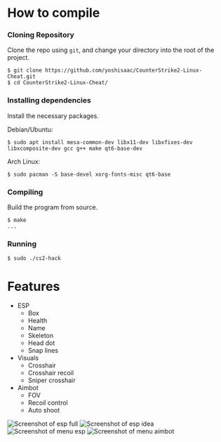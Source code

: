 # How to compile
### Cloning Repository
Clone the repo using `git`, and change your directory into the root of the project.  

```console
$ git clone https://github.com/yoshisaac/CounterStrike2-Linux-Cheat.git  
$ cd CounterStrike2-Linux-Cheat/
```

### Installing dependencies
Install the necessary packages.  

Debian/Ubuntu:
``` console
$ sudo apt install mesa-common-dev libx11-dev libxfixes-dev libxcomposite-dev gcc g++ make qt6-base-dev
```
  
Arch Linux:
``` console
$ sudo pacman -S base-devel xorg-fonts-misc qt6-base
```

### Compiling
Build the program from source.  

```console
$ make
...
```

### Running

```console
$ sudo ./cs2-hack
```

# Features
- ESP
  * Box
  * Health
  * Name
  * Skeleton
  * Head dot
  * Snap lines
- Visuals
  * Crosshair
  * Crosshair recoil
  * Sniper crosshair
- Aimbot
  * FOV
  * Recoil control
  * Auto shoot
  
![Screenshot of esp full](https://r2.e-z.host/bb3dfc85-7f7f-4dcb-8b0b-3a4af0aa57e4/pwzzz2389xumgihzdq.png)
![Screenshot of esp idea](https://r2.e-z.host/bb3dfc85-7f7f-4dcb-8b0b-3a4af0aa57e4/v34j7li6ubtksm38v1.png)
![Screenshot of menu esp](https://r2.e-z.host/bb3dfc85-7f7f-4dcb-8b0b-3a4af0aa57e4/qqa9fgam1sghti7n1t.png)
![Screenshot of menu aimbot](https://r2.e-z.host/bb3dfc85-7f7f-4dcb-8b0b-3a4af0aa57e4/cpsd77sm6jthwqwg2n.png)
